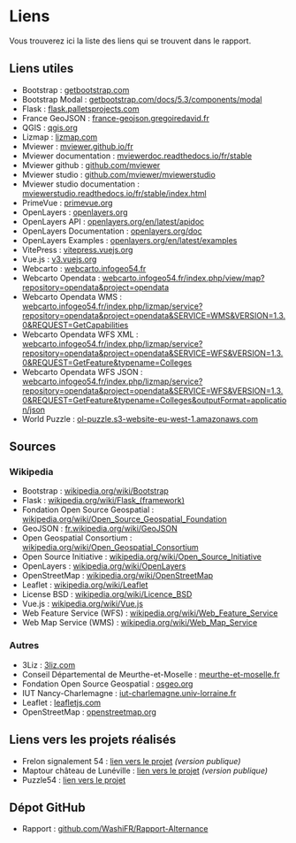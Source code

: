 # Liens

Vous trouverez ici la liste des liens qui se trouvent dans le rapport.

## Liens utiles

- Bootstrap : [getbootstrap.com](https://getbootstrap.com/)
- Bootstrap Modal : [getbootstrap.com/docs/5.3/components/modal](https://getbootstrap.com/docs/5.3/components/modal/)
- Flask : [flask.palletsprojects.com](https://flask.palletsprojects.com/)
- France GeoJSON : [france-geojson.gregoiredavid.fr](https://france-geojson.gregoiredavid.fr/)
- QGIS : [qgis.org](https://www.qgis.org/)
- Lizmap : [lizmap.com](https://www.lizmap.com/)
- Mviewer : [mviewer.github.io/fr](https://mviewer.github.io/fr/)
- Mviewer documentation : [mviewerdoc.readthedocs.io/fr/stable](https://mviewerdoc.readthedocs.io/fr/stable/)
- Mviewer github : [github.com/mviewer](https://github.com/mviewer)
- Mviewer studio : [github.com/mviewer/mviewerstudio](https://github.com/mviewer/mviewerstudio)
- Mviewer studio documentation : [mviewerstudio.readthedocs.io/fr/stable/index.html](https://mviewerstudio.readthedocs.io/fr/stable/index.html)
- PrimeVue : [primevue.org](https://primevue.org/)
- OpenLayers : [openlayers.org](https://openlayers.org/)
- OpenLayers API : [openlayers.org/en/latest/apidoc](https://openlayers.org/en/latest/apidoc/)
- OpenLayers Documentation : [openlayers.org/doc](https://openlayers.org/doc/)
- OpenLayers Examples : [openlayers.org/en/latest/examples](https://openlayers.org/en/latest/examples/)
- VitePress : [vitepress.vuejs.org](https://vitepress.vuejs.org/)
- Vue.js : [v3.vuejs.org](https://v3.vuejs.org/)
- Webcarto : [webcarto.infogeo54.fr](https://webcarto.infogeo54.fr/)
- Webcarto Opendata : [webcarto.infogeo54.fr/index.php/view/map?repository=opendata&project=opendata](https://webcarto.infogeo54.fr/index.php/view/map?repository=opendata&project=opendata)
- Webcarto Opendata WMS : [webcarto.infogeo54.fr/index.php/lizmap/service?repository=opendata&project=opendata&SERVICE=WMS&VERSION=1.3.0&REQUEST=GetCapabilities](https://webcarto.infogeo54.fr/index.php/lizmap/service?repository=opendata&project=opendata&SERVICE=WMS&VERSION=1.3.0&REQUEST=GetCapabilities)
- Webcarto Opendata WFS XML : [webcarto.infogeo54.fr/index.php/lizmap/service?repository=opendata&project=opendata&SERVICE=WFS&VERSION=1.3.0&REQUEST=GetFeature&typename=Colleges](https://webcarto.infogeo54.fr/index.php/lizmap/service?repository=opendata&project=opendata&SERVICE=WFS&VERSION=1.3.0&REQUEST=GetFeature&typename=Colleges)
- Webcarto Opendata WFS JSON : [webcarto.infogeo54.fr/index.php/lizmap/service?repository=opendata&project=opendata&SERVICE=WFS&VERSION=1.3.0&REQUEST=GetFeature&typename=Colleges&outputFormat=application/json](https://webcarto.infogeo54.fr/index.php/lizmap/service?repository=opendata&project=opendata&SERVICE=WFS&VERSION=1.3.0&REQUEST=GetFeature&typename=Colleges&outputFormat=application/json)
- World Puzzle : [ol-puzzle.s3-website-eu-west-1.amazonaws.com](http://ol-puzzle.s3-website-eu-west-1.amazonaws.com/)

## Sources

### Wikipedia

- Bootstrap : [wikipedia.org/wiki/Bootstrap](https://fr.wikipedia.org/wiki/Bootstrap)
- Flask : [wikipedia.org/wiki/Flask_(framework)](https://fr.wikipedia.org/wiki/Flask_(framework))
- Fondation Open Source Geospatial : [wikipedia.org/wiki/Open_Source_Geospatial_Foundation](https://fr.wikipedia.org/wiki/Open_Source_Geospatial_Foundation)
- GeoJSON : [fr.wikipedia.org/wiki/GeoJSON](https://fr.wikipedia.org/wiki/GeoJSON)
- Open Geospatial Consortium : [wikipedia.org/wiki/Open_Geospatial_Consortium](https://fr.wikipedia.org/wiki/Open_Geospatial_Consortium)
- Open Source Initiative : [wikipedia.org/wiki/Open_Source_Initiative](https://fr.wikipedia.org/wiki/Open_Source_Initiative)
- OpenLayers : [wikipedia.org/wiki/OpenLayers](https://fr.wikipedia.org/wiki/OpenLayers)
- OpenStreetMap : [wikipedia.org/wiki/OpenStreetMap](https://fr.wikipedia.org/wiki/OpenStreetMap)
- Leaflet : [wikipedia.org/wiki/Leaflet](https://fr.wikipedia.org/wiki/Leaflet)
- License BSD : [wikipedia.org/wiki/Licence_BSD](https://fr.wikipedia.org/wiki/Licence_BSD)
- Vue.js : [wikipedia.org/wiki/Vue.js](https://fr.wikipedia.org/wiki/Vue.js)
- Web Feature Service (WFS) : [wikipedia.org/wiki/Web_Feature_Service](https://fr.wikipedia.org/wiki/Web_Feature_Service)
- Web Map Service (WMS) : [wikipedia.org/wiki/Web_Map_Service](https://fr.wikipedia.org/wiki/Web_Map_Service)

### Autres

- 3Liz : [3liz.com](https://www.3liz.com/)
- Conseil Départemental de Meurthe-et-Moselle : [meurthe-et-moselle.fr](https://www.meurthe-et-moselle.fr/)
- Fondation Open Source Geospatial : [osgeo.org](https://www.osgeo.org/)
- IUT Nancy-Charlemagne : [iut-charlemagne.univ-lorraine.fr](https://iut-charlemagne.univ-lorraine.fr/)
- Leaflet : [leafletjs.com](https://leafletjs.com/)
- OpenStreetMap : [openstreetmap.org](https://www.openstreetmap.org/)

## Liens vers les projets réalisés

- Frelon signalement 54 : [lien vers le projet](https://webcarto.infogeo54.fr/index.php/view/map?repository=public&project=Frelon_signalement_public) *(version publique)*
- Maptour château de Lunéville : [lien vers le projet](https://webcarto.infogeo54.fr/index.php/view/map?repository=public&project=maptour_chateau_luneville) *(version publique)*
- Puzzle54 : [lien vers le projet](https://webcarto.infogeo54.fr/index.php/view/map?repository=public&project=puzzle_cd54)

## Dépot GitHub

- Rapport : [github.com/WashiFR/Rapport-Alternance](https://github.com/WashiFR/Rapport-Alternance)